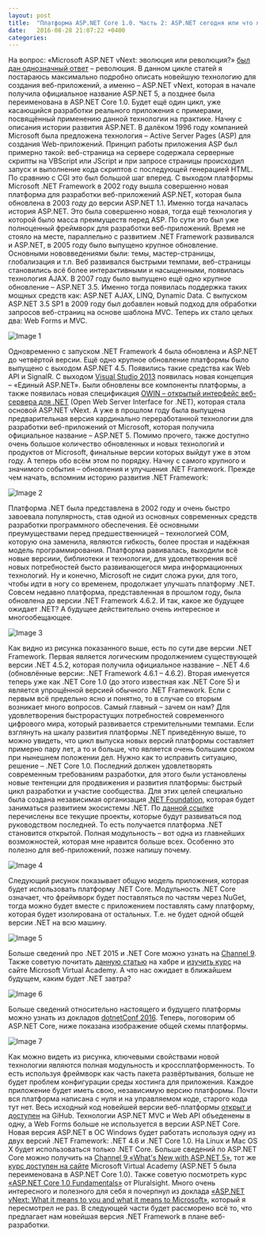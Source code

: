 ```yaml
---
layout: post
title:  "Платформа ASP.NET Core 1.0. Часть 2: ASP.NET сегодня или что же выбрать?"
date:   2016-08-28 21:07:22 +0400
categories:
---
```


На вопрос: «Microsoft ASP.NET vNext: эволюция или революция?» [был дан однозначный ответ](http://www.msdr.ru/62/) – революция. В данном цикле статей я постараюсь максимально подробно описать новейшую технологию для создания веб-приложений, а именно – ASP.NET vNext, которая в начале получила официальное название ASP.NET 5, а позднее была переименована в ASP.NET Core 1.0. Будет ещё один цикл, уже касающийся разработки реального приложения с примерами, посвящённый применению данной технологии на практике. Начну с описания истории развития ASP.NET. В далёком 1996 году компанией Microsoft была предложена технология – Active Server Pages (ASP) для создания Web-приложений. Принцип работы приложения ASP был примерно такой: веб-страница на сервере содержала серверные скрипты на VBScript или JScript и при запросе страницы происходил запуск и выполнение кода скриптов с последующей генерацией HTML. По сравнию с CGI это был большой шаг вперед. С выходом платформы Microsoft .NET Framework в 2002 году вышла совершенно новая платформа для разработки веб-приложений ASP.NET, которая была обновлена в 2003 году до версии ASP.NET 1.1. Именно тогда началась история ASP.NET. Это была совершенно новая, тогда ещё технология у которой было масса преимуществ перед ASP. По сути это был уже полноценный фреймворк для разработки веб-приложений. Время не стояло на месте, параллельно с развитием .NET Framework развивался и ASP.NET, в 2005 году было выпущено крупное обновление. Основными нововведениями были: темы, мастер-страницы, глобализация и т.п. Веб развивался быстрыми темпами, веб-страницы становились всё более интерактивными и насыщенными, появилась технология AJAX. В 2007 году было выпущено ещё одно крупное обновление – ASP.NET 3.5. Именно тогда появилась поддержка таких мощных средств как: ASP.NET AJAX, LINQ, Dynamic Data. С выпуском ASP.NET 3.5 SP1 в 2009 году был добавлен новый подход для обработки запросов веб-страниц на основе шаблона MVC. Теперь их стало целых два: Web Forms и MVC.

![Image 1](/assets/posts/2016-08-28-aspnet-core-1-0-part-1/A72I1.png)

Одновременно с запуском .NET Framework 4 была обновлена и ASP.NET до четвёртой версии. Ещё одно крупное обновление платформы было выпущено с выходом ASP.NET 4.5. Появились такие средства как Web API и SignalR. С выходом [Visual Studio 2013](http://www.msdr.ru/44/) появилась новая концепция – «Единый ASP.NET». Были обновлены все компоненты платформы, а также появилась новая спецификация [OWIN – открытый интерфейс веб-сервера для .NET](http://www.msdr.ru/52/) (Open Web Server Interface for .NET), которая стала основой ASP.NET vNext. А уже в прошлом году была выпущена предварительная версия кардинально переработанной технологии для разработки веб-приложений от Microsoft, которая получила официальное название – ASP.NET 5. Помимо прочего, также доступно очень большое количество обновленных и новых технологий и продуктов от Microsoft, финальные версии которых выйдут уже в этом году. А теперь обо всём этом по порядку. Начну с самого крупного и значимого события – обновления и улучшения .NET Framework. Прежде чем начать, вспомним историю развития .NET Framework:

![Image 2](/assets/posts/2016-08-28-aspnet-core-1-0-part-1/A72I2.png)

Платформа .NET была представлена в 2002 году и очень быстро завоевала популярность, став одной из основных современных средств разработки программного обеспечения. Её основными преумуществами перед предшественницей – технологией COM, которую она заменила, являются гибкость, более простая и надёжная модель программирования. Платформа равивалась, выходили всё новые версиии, библиотеки и технологии, для удовлетворения всё новых потребностей бысто развивающегося мира информационных технологий. Ну и конечно, Microsoft не сидит сложа руки, для того, чтобы идти в ногу со временем, продолжает улучшать платформу .NET. Совсем недавно платформа, представленная в прошлом году, была обновлена до версии .NET Framework 4.6.2. И так,  какое же будущее ожидает .NET? А будущее действительно очень интересное и многообещающее.

![Image 3](/assets/posts/2016-08-28-aspnet-core-1-0-part-1/A72I3.png)

Как видно из рисунка показанного выше, есть по сути две версии .NET Framework. Первая является логическим продолжением существующей версии .NET 4.5.2, которая получила официальное название – .NET 4.6 (обновлённые версии: .NET Framework 4.6.1 – 4.6.2). Вторая именуется теперь уже как .NET Core 1.0 (до этого известная как .NET Core 5) и является упрощённой версией обычного .NET Framework. Если с первым всё предельно ясно и понятно, то в случае со вторым возникает много вопросов. Самый главный – зачем он нам? Для удовлетворения быстрорастущих потребностей современного цифрового мира, который развивается стремительными темпами. Если взглянуть на шкалу развития платформы .NET приведённую выше, то можно увидеть, что цикл выпуска новых версий платформы составляет примерно пару лет, а то и больше, что является очень большим сроком при нынешнем положении дел. Нужно как то исправить ситуацию,  решение – .NET Core 1.0. Последний должен удовлетворять современным требованиям разработки, для этого были установлены новые тентенции для продвижения и развития платформы: быстрый цикл разработки и участие сообщества. Для этих целей специально была создана независимая организация ­[.NET Foundation­](http://www.dotnetfoundation.org/), которая будет заниматься развитием экосистемы .NET. По [данной ссылке](http://www.dotnetfoundation.org/projects) перечислены все текущие проекты, которые будут развиваться под руководством последней. То есть получается платформа .NET становится открытой. Полная модульность – вот одна из главнейших возможностей, которая мне нравится больше всех. Особенно это полезно для веб-приложений, позже напишу почему.

![Image 4](/assets/posts/2016-08-28-aspnet-core-1-0-part-1/A72I5.png)

Следующий рисунок показывает общую модель приложения, которая будет использовать платформу .NET Core. Модульность .NET Core означает, что фреймворк будет поставляться по частям через NuGet, тогда можно будет вместе с приложением поставлять саму платформу, которая будет изолирована от остальных. Т.е. не будет одной общей версии .NET на всю машину.

![Image 5](/assets/posts/2016-08-28-aspnet-core-1-0-part-1/A72I6.png)

Больше сведений про .NET 2015 и .NET Core можно узнать на [Channel 9](https://channel9.msdn.com/Events/dotnetConf/2015). Также советую почитать [данную статью](http://habrahabr.ru/company/microsoft/blog/245901/) на хабре и [изучить курс](http://www.microsoftvirtualacademy.com/training-courses/the-development-of-modern-apps-in-c-sharp-rus) на сайте Microsoft Virtual Academy. А что нас ожидает в ближайшем будущем, каким будет .NET завтра?

![Image 6](/assets/posts/2016-08-28-aspnet-core-1-0-part-1/A72I4.png)

Больше сведений относительно настоящего и будущего платформы можно узнать из докладов [dotnetConf 2016](https://channel9.msdn.com/events/dotnetConf/2016/NET-Conf-Day-1-Keynote-Scott-Hunter). Теперь, поговорим об ASP.NET Core, ниже показана изображение общей схемы платформы.

![Image 7](/assets/posts/2016-08-28-aspnet-core-1-0-part-1/A72I7.png)

Как можно видеть из рисунка, ключевыми свойствами новой технологии являются полная модульность и кроссплатформенность. То есть используя фреймворк как часть пакета развёртывания, больше не будет проблем конфигурации среды хостинга для приложения. Каждое приложение будет иметь свою, независимую версию платформы. Почти вся платформа написана с нуля и на управляемом коде, старого кода тут нет. Весь исходный код новейшей версии веб-платформы [открыт и доступен](https://github.com/aspnet) на GiHub. Технологии ASP.NET MVC и Web API объеденены в одну, а Web Forms больше не используется в версии ASP.NET Core. Новая версия ASP.NET в ОС Windows будет работать используя одну из двух версий .NET Framework: .NET 4.6 и .NET Core 1.0. На Linux и Mac OS X будет использоваться только .NET Core. Больше сведений по ASP.NET Core можно получить на [Channel 9 ­«What's ­New with ASP.NET 5»](https://channel9.msdn.com/Series/Whats-New-with-ASPNET-5)­, тот же [курс доступен на сайте](http://www.microsoftvirtualacademy.com/training-courses/what-s-new-with-asp-net-5) Microsoft Virtual Academy (ASP.NET 5 была переименована в ASP.NET Core 1.0).­­ Также советую посмотреть курс [«ASP.NET Core 1.0 Fundamentals»](https://app.pluralsight.com/library/courses/aspdotnet-core-1-0-fundamentals/table-of-contents) от Pluralsight. Много очень интересного и полезного для себя я почерпнул из доклада [«ASP.NET vNext: What it means to you and what it means to Microsoft»](https://www.techdays.ru/videos/11181.html), который я пересмотрел не раз. В следующей части будет рассморено всё то, что предлагает нам новейшая версия .NET Framework в плане веб-разработки.